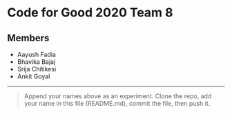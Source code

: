 # Code for Good 2020 Team 8
## Members
* Aayush Fadia
* Bhavika Bajaj
* Srija Chitikesi
* Ankit Goyal

---
> Append your names above as an experiment.
> Clone the repo, add your name in this file (README.md), commit the file, then push it.
